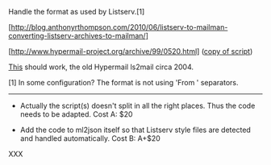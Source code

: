 Handle the format as used by Listserv.[1]

[http://blog.anthonyrthompson.com/2010/06/listserv-to-mailman-converting-listserv-archives-to-mailman/]

[http://www.hypermail-project.org/archive/99/0520.html] ([copy of script](2.pl))

[This](1.pl) should work, the old Hypermail ls2mail circa 2004.

[1] In some configuration? The format is not using 'From ' separators.

---

- Actually the script(s) doesn't split in all the right places. Thus
the code needs to be adapted. Cost A: $20

- Add the code to ml2json itself so that Listserv style files are
detected and handled automatically. Cost B: A+$20

XXX
